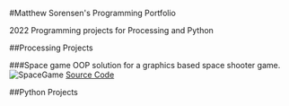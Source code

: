 #Matthew Sorensen's Programming Portfolio

2022 Programming projects for Processing and Python

##Processing Projects

###Space game
OOP solution for a graphics based space shooter game.
![SpaceGame]()
[Source Code]()

##Python Projects

